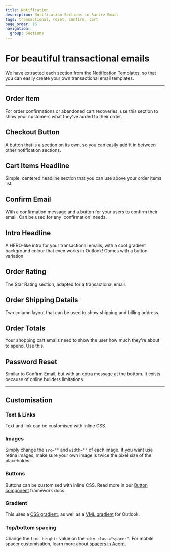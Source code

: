 ```yaml
---
title: Notification
description: Notification Sections in Sartre Email
tags: transactional, reset, confirm, cart
page_order: 16
navigation:
  group: Sections
---
```


# For beautiful transactional emails

We have extracted each section from the [Notification Templates](/transactional), so that you can easily create your own transactional email templates.

---

## Order Item

For order confirmations or abandoned cart recoveries, use this section to show your customers what they've added to their order.

## Checkout Button

A button that is a section on its own, so you can easily add it in between other notification sections.

## Cart Items Headline

Simple, centered headline section that you can use above your order items list.

## Confirm Email

With a confirmation message and a button for your users to confirm their email. Can be used for any 'confirmation' needs.

## Intro Headline

A HERO-like intro for your transactional emails, with a cool gradient background colour that even works in Outlook! Comes with a button variation.

## Order Rating

The Star Rating section, adapted for a transactional email.

## Order Shipping Details

Two column layout that can be used to show shipping and billing address.

## Order Totals

Your shopping cart emails need to show the user how much they're about to spend. Use this.

## Password Reset

Similar to Confirm Email, but with an extra message at the bottom. It exists because of online builders limitations.

---

## Customisation

### Text & Links

Text and link can be customised with inline CSS.

### Images

Simply change the `src=""` and `width=""` of each image. If you want use retina images, make sure your own image is twice the pixel size of the placeholder.

### Buttons

Buttons can be customised with inline CSS. Read more in our [Button component](https://thememountain.github.io/documentation/acorn/components/buttons.html) framework docs.

### Gradient

This uses a [CSS gradient](https://developer.mozilla.org/en-US/docs/Web/CSS/CSS_Images/Using_CSS_gradients), as well as a [VML gradient](https://docs.microsoft.com/en-us/previous-versions/windows/internet-explorer/ie-developer/platform-apis/bb264135(v=vs.85)#gradient-fill) for Outlook.

### Top/bottom spacing

Change the `line-height:` value on the `<div class="spacer"`. For mobile spacer customisation, learn more about [spacers in Acorn](https://thememountain.github.io/documentation/acorn/utilities/spacing.html).

